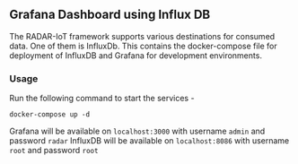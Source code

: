 ## Grafana Dashboard using Influx DB

The RADAR-IoT framework supports various destinations for consumed data. One of them is InfluxDb. 
This contains the docker-compose file for deployment of InfluxDB and Grafana for development environments.

### Usage

Run the following command to start the services -

```shell script
docker-compose up -d
```

Grafana will be available on `localhost:3000` with username `admin` and password `radar`
InfluxDB will be available on `localhost:8086` with username `root` and password `root`